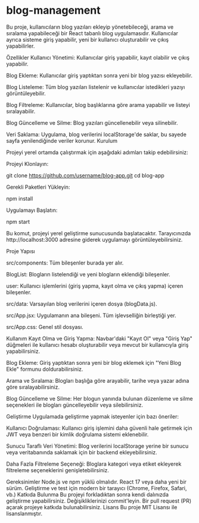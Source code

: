 # blog-management

Bu proje, kullanıcıların blog yazıları ekleyip yönetebileceği, arama ve sıralama yapabileceği bir React tabanlı blog uygulamasıdır. Kullanıcılar ayrıca sisteme giriş yapabilir, yeni bir kullanıcı oluşturabilir ve çıkış yapabilirler.

Özellikler
Kullanıcı Yönetimi: Kullanıcılar giriş yapabilir, kayıt olabilir ve çıkış yapabilir.

Blog Ekleme: Kullanıcılar giriş yaptıktan sonra yeni bir blog yazısı ekleyebilir.

Blog Listeleme: Tüm blog yazıları listelenir ve kullanıcılar istedikleri yazıyı görüntüleyebilir.

Blog Filtreleme: Kullanıcılar, blog başlıklarına göre arama yapabilir ve listeyi sıralayabilir.

Blog Güncelleme ve Silme: Blog yazıları güncellenebilir veya silinebilir.

Veri Saklama: Uygulama, blog verilerini localStorage'de saklar, bu sayede sayfa yenilendiğinde veriler korunur.
Kurulum

Projeyi yerel ortamda çalıştırmak için aşağıdaki adımları takip edebilirsiniz:

Projeyi Klonlayın:

git clone https://github.com/username/blog-app.git
cd blog-app

Gerekli Paketleri Yükleyin:

npm install

Uygulamayı Başlatın:

npm start

Bu komut, projeyi yerel geliştirme sunucusunda başlatacaktır. Tarayıcınızda http://localhost:3000 adresine giderek uygulamayı görüntüleyebilirsiniz.

Proje Yapısı

src/components: Tüm bileşenler burada yer alır.

BlogList: Blogların listelendiği ve yeni blogların eklendiği bileşenler.

user: Kullanıcı işlemlerini (giriş yapma, kayıt olma ve çıkış yapma) içeren bileşenler.

src/data: Varsayılan blog verilerini içeren dosya (blogData.js).

src/App.jsx: Uygulamanın ana bileşeni. Tüm işlevselliğin birleştiği yer.

src/App.css: Genel stil dosyası.

Kullanım
Kayıt Olma ve Giriş Yapma: Navbar'daki "Kayıt Ol" veya "Giriş Yap" düğmeleri ile kullanıcı hesabı oluşturabilir veya mevcut bir kullanıcıyla giriş yapabilirsiniz.

Blog Ekleme: Giriş yaptıktan sonra yeni bir blog eklemek için "Yeni Blog Ekle" formunu doldurabilirsiniz.

Arama ve Sıralama: Blogları başlığa göre arayabilir, tarihe veya yazar adına göre sıralayabilirsiniz.

Blog Güncelleme ve Silme: Her blogun yanında bulunan düzenleme ve silme seçenekleri ile blogları güncelleyebilir veya silebilirsiniz.

Geliştirme
Uygulamada geliştirme yapmak isteyenler için bazı öneriler:

Kullanıcı Doğrulaması: Kullanıcı giriş işlemini daha güvenli hale getirmek için JWT veya benzeri bir kimlik doğrulama sistemi eklenebilir.

Sunucu Taraflı Veri Yönetimi: Blog verilerini localStorage yerine bir sunucu veya veritabanında saklamak için bir backend ekleyebilirsiniz.

Daha Fazla Filtreleme Seçeneği: Bloglara kategori veya etiket ekleyerek filtreleme seçeneklerini genişletebilirsiniz.


Gereksinimler
Node.js ve npm yüklü olmalıdır.
React 17 veya daha yeni bir sürüm.
Geliştirme ve test için modern bir tarayıcı (Chrome, Firefox, Safari, vb.)
Katkıda Bulunma
Bu projeyi forkladıktan sonra kendi dalınızda geliştirme yapabilirsiniz.
Değişikliklerinizi commit'leyin.
Bir pull request (PR) açarak projeye katkıda bulunabilirsiniz.
Lisans
Bu proje MIT Lisansı ile lisanslanmıştır.
